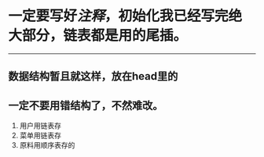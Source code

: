 # 一定要写好***注释***，初始化我已经写完绝大部分，链表都是用的**尾插**。
***
## 数据结构暂且就这样，放在head里的

## 一定不要用错结构了，不然难改。
1. 用户用链表存
2. 菜单用链表存
3. 原料用顺序表存的
   
